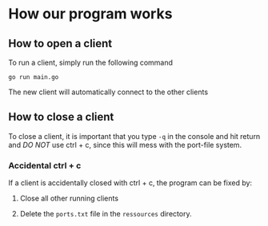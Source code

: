 # How our program works

## How to open a client

To run a client, simply run the following command

```shl
go run main.go
```

The new client will automatically connect to the other clients

## How to close a client

To close a client, it is important that you type `-q` in the console and hit return and *DO NOT* use ctrl + c, since this will mess with the port-file system.

### Accidental ctrl + c

If a client is accidentally closed with ctrl + c, the program can be fixed by:

1. Close all other running clients

2. Delete the `ports.txt` file in the `ressources` directory.
